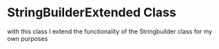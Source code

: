 # StringBuilderExtended Class

with this class I extend the functionality of the Stringbuilder class for my own purposes
